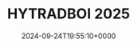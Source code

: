 ---
title: HYTRADBOI 2025
slug: 20240924T195510
date: 2024-09-24T19:55:10+0000
params:
  url: https://www.scattered-thoughts.net/writing/hytradboi-2025/
tags:
- db
---